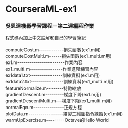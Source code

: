 # CourseraML-ex1
### 吳恩達機器學習課程－第二週編程作業<br>
程式碼內加上中文註解和自己的學習筆記<br>
<br>
computeCost.m------------損失函數(ex1.m用)<br>
computeCostMulti.m------損失函數(ex1_multi.m用)<br>
ex1.m-----------------------作業內容<br>
ex1_multi.m----------------作業進階練習內容<br>
ex1data1.txt----------------訓練資料(ex1.m用)<br>
ex1data2.txt----------------訓練資料(ex1_multi.m用)<br>
featureNormalize.m--------特徵縮放<br>
gradientDescent.m---------梯度下降(ex1.m用)<br>
gradientDescentMulti.m---梯度下降(ex1_multi.m用)<br>
normalEqn.m---------------正規方程<br>
plotData.m-----------------繪製二維圖指令練習(ex1.m用)<br>
warmUpExercise.m---------Octave的Hello World
